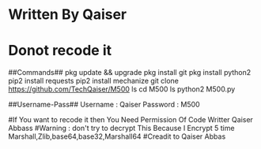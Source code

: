 # Written By Qaiser
# Donot recode it 

##Commands##
pkg update && upgrade
pkg install git
pkg install python2
pip2 install requests
pip2 install mechanize
git clone https://github.com/TechQaiser/M500
ls
cd M500
ls
python2 M500.py

##Username-Pass##
Username : Qaiser
Password : M500

#If You want to recode it then You Need Permission Of Code Writter Qaiser Abbass
#Warning : don't try to decrypt This Because I Encrypt 5 time Marshall,Zlib,base64,base32,Marshall64
#Creadit to Qaiser Abbas
